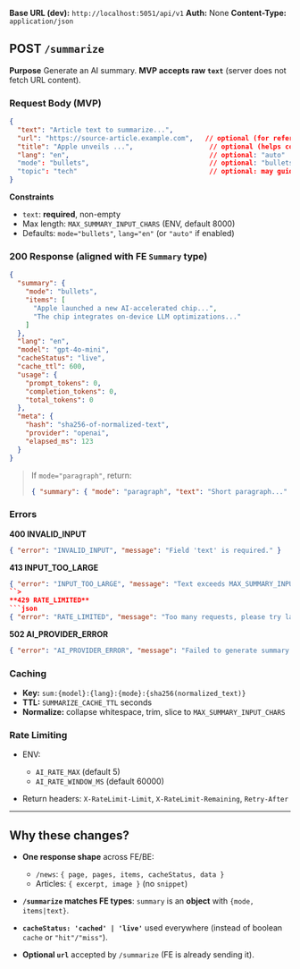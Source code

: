 **Base URL (dev):** `http://localhost:5051/api/v1`
**Auth:** None
**Content-Type:** `application/json`

## POST `/summarize`

**Purpose**
Generate an AI summary. **MVP accepts raw `text`** (server does not fetch URL content).

### Request Body (MVP)

```json
{
  "text": "Article text to summarize...",
  "url": "https://source-article.example.com",   // optional (for reference/attribution)
  "title": "Apple unveils ...",                   // optional (helps context)
  "lang": "en",                                   // optional: "auto" | "en" | "vi" | ...
  "mode": "bullets",                              // optional: "bullets" | "paragraph"
  "topic": "tech"                                 // optional: may guide style
}
```

**Constraints**

* `text`: **required**, non-empty
* Max length: `MAX_SUMMARY_INPUT_CHARS` (ENV, default 8000)
* Defaults: `mode="bullets"`, `lang="en"` (or `"auto"` if enabled)

### 200 Response (aligned with FE `Summary` type)

```json
{
  "summary": {
    "mode": "bullets",
    "items": [
      "Apple launched a new AI-accelerated chip...",
      "The chip integrates on-device LLM optimizations..."
    ]
  },
  "lang": "en",
  "model": "gpt-4o-mini",
  "cacheStatus": "live",
  "cache_ttl": 600,
  "usage": {
    "prompt_tokens": 0,
    "completion_tokens": 0,
    "total_tokens": 0
  },
  "meta": {
    "hash": "sha256-of-normalized-text",
    "provider": "openai",
    "elapsed_ms": 123
  }
}
```

> If `mode="paragraph"`, return:
>
> ```json
> { "summary": { "mode": "paragraph", "text": "Short paragraph..." } }
> ```

### Errors

**400 INVALID_INPUT**

```json
{ "error": "INVALID_INPUT", "message": "Field 'text' is required." }
```

**413 INPUT_TOO_LARGE**

````json
{ "error": "INPUT_TOO_LARGE", "message": "Text exceeds MAX_SUMMARY_INPUT_CHARS." }
``>
**429 RATE_LIMITED**
```json
{ "error": "RATE_LIMITED", "message": "Too many requests, please try later." }
````

**502 AI_PROVIDER_ERROR**

```json
{ "error": "AI_PROVIDER_ERROR", "message": "Failed to generate summary." }
```

### Caching

* **Key:** `sum:{model}:{lang}:{mode}:{sha256(normalized_text)}`
* **TTL:** `SUMMARIZE_CACHE_TTL` seconds
* **Normalize:** collapse whitespace, trim, slice to `MAX_SUMMARY_INPUT_CHARS`

### Rate Limiting

* ENV:

  * `AI_RATE_MAX` (default 5)
  * `AI_RATE_WINDOW_MS` (default 60000)
* Return headers: `X-RateLimit-Limit`, `X-RateLimit-Remaining`, `Retry-After`

---

## Why these changes?

* **One response shape** across FE/BE:

  * `/news`: `{ page, pages, items, cacheStatus, data }`
  * Articles: `{ excerpt, image }` (no `snippet`)
* **`/summarize` matches FE types**: `summary` is an **object** with `{mode, items|text}`.
* **`cacheStatus: 'cached' | 'live'`** used everywhere (instead of boolean `cache` or `"hit"/"miss"`).
* **Optional `url`** accepted by `/summarize` (FE is already sending it).
